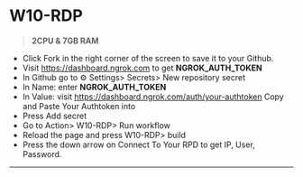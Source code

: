# W10-RDP
> **2CPU & 7GB RAM**

* Click Fork in the right corner of the screen to save it to your Github.
* Visit https://dashboard.ngrok.com to get **NGROK_AUTH_TOKEN**
* In Github go to ⚙ Settings> Secrets> New repository secret
* In Name: enter **NGROK_AUTH_TOKEN**
* In Value: visit https://dashboard.ngrok.com/auth/your-authtoken Copy and Paste Your Authtoken into
* Press Add secret
* Go to Action> W10-RDP> Run workflow
* Reload the page and press W10-RDP> build
* Press the down arrow on Connect To Your RPD to get IP, User, Password.
***
